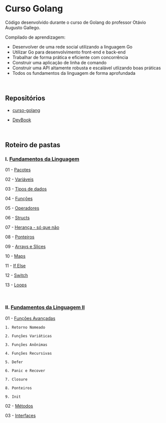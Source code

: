 # Curso Golang

Código desenvolvido durante o curso de Golang do professor Otávio Augusto Gallego.

Compilado de aprendizagem:
- Desenvolver de uma rede social utilizando a linguagem Go
- Utilizar Go para desenvolvimento front-end e back-end
- Trabalhar de forma prática e eficiente com concorrência
- Construir uma aplicação de linha de comando
- Construir uma API altamente robusta e escalável utlizando boas práticas
- Todos os fundamentos da linguagem de forma aprofundada

<br>

## Repositórios

- [curso-golang](https://github.com/OtavioGallego/curso-golang)

- [DevBook](https://github.com/OtavioGallego/DevBook)

<br>

## Roteiro de pastas

### I. [Fundamentos da Linguagem](I.%20Fundamentos%20da%20Linguagem)

  01 - [Pacotes](/I.%20Fundamentos%20da%20Linguagem/01%20-%20Pacotes)

  02 - [Variáveis](/I.%20Fundamentos%20da%20Linguagem/02%20-%20Variáveis)

  03 - [Tipos de dados](/I.%20Fundamentos%20da%20Linguagem/03%20-%20Tipos%20de%20dados)
  
  04 - [Funções](/I.%20Fundamentos%20da%20Linguagem/04%20-%20Funções)
  
  05 - [Operadores](/I.%20Fundamentos%20da%20Linguagem/05%20-%20Operadores)
  
  06 - [Structs](/I.%20Fundamentos%20da%20Linguagem/06%20-%20Structs)
  
  07 - [Herança - só que não](/I.%20Fundamentos%20da%20Linguagem/07%20-%20Herança%20-%20só%20que%20não)
  
  08 - [Ponteiros](/I.%20Fundamentos%20da%20Linguagem/08%20-%20Ponteiros)
  
  09 - [Arrays e Slices](/I.%20Fundamentos%20da%20Linguagem/09%20-%20Arrays%20e%20Slices)
  
  10 - [Maps](/I.%20Fundamentos%20da%20Linguagem/10%20-%20Maps)
  
  11 - [If Else](/I.%20Fundamentos%20da%20Linguagem/11%20-%20If%20Else)
  
  12 - [Switch](/I.%20Fundamentos%20da%20Linguagem/12%20-%20Switch)
  
  13 - [Loops](/I.%20Fundamentos%20da%20Linguagem/13%20-%20Loops)

<br>

### II. [Fundamentos da Linguagem II](/II.%20Fundamentos%20da%20Linguagem%20II)

  01 - [Funções Avançadas](/II.%20Fundamentos%20da%20Linguagem%20II/01%20-%20Funções%20Avançadas)

    1. Retorno Nomeado
    
    2. Funções Variáticas
    
    3. Funções Anônimas
    
    4. Funções Recursivas
    
    5. Defer
    
    6. Panic e Recover
    
    7. Closure
    
    8. Ponteiros
    
    9. Init
  
  02 - [Métodos](/II.%20Fundamentos%20da%20Linguagem%20II/02%20-%20Métodos)
  
  03 - [Interfaces](/II.%20Fundamentos%20da%20Linguagem%20II/03%20-%20Interfaces)
